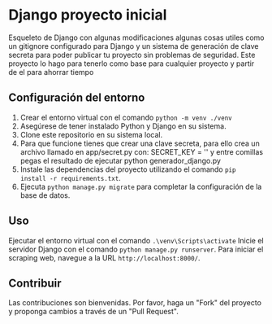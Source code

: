 # Django proyecto inicial

Esqueleto de Django con algunas modificaciones algunas cosas utiles como un gitignore configurado para Django y un sistema de generación de clave secreta para poder publicar tu proyecto sin problemas de seguridad. 
Este proyecto lo hago para tenerlo como base para cualquier proyecto y partir de el para ahorrar tiempo

## Configuración del entorno

1. Crear el entorno virtual con el comando `python -m venv ./venv`
1. Asegúrese de tener instalado Python y Django en su sistema.
2. Clone este repositorio en su sistema local.
3. Para que funcione tienes que crear una clave secreta, para ello crea un archivo llamado en app/secret.py con: SECRET_KEY = '' y entre comillas pegas el resultado de ejecutar python generador_django.py
4. Instale las dependencias del proyecto utilizando el comando `pip install -r requirements.txt`.
5. Ejecuta `python manage.py migrate` para completar la configuración de la base de datos.

## Uso


Ejecutar el entorno virtual con el comando `.\venv\Scripts\activate`
Inicie el servidor Django con el comando `python manage.py runserver`.
Para iniciar el scraping web, navegue a la URL `http://localhost:8000/`.

## Contribuir

Las contribuciones son bienvenidas. Por favor, haga un "Fork" del proyecto y proponga cambios a través de un "Pull Request".
